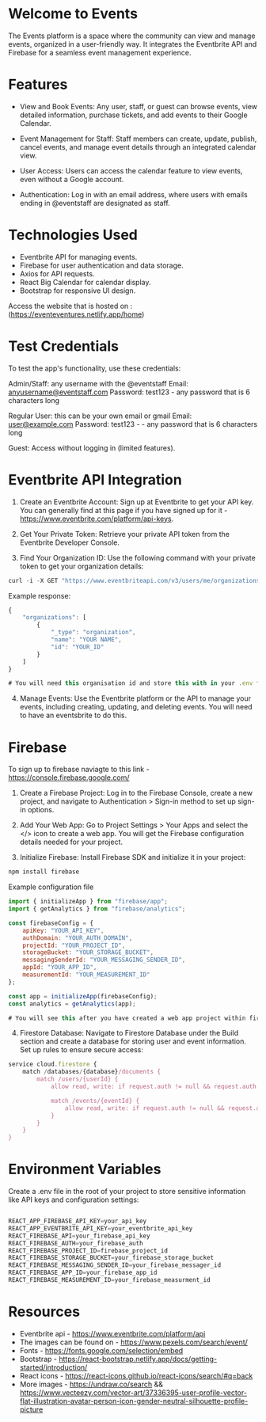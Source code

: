 # Welcome to Events
The Events platform is a space where the community can view and manage events, organized in a user-friendly way. It integrates the Eventbrite API and Firebase for a seamless event management experience.

# Features
- View and Book Events: Any user, staff, or guest can browse events, view detailed information, purchase tickets, and add events to their Google Calendar.
- Event Management for Staff: Staff members can create, update, publish, cancel events, and manage event details through an integrated calendar view.
- User Access: Users can access the calendar feature to view events, even without a Google account.

- Authentication: Log in with an email address, where users with emails ending in @eventstaff are designated as staff.

# Technologies Used
- Eventbrite API for managing events.
- Firebase for user authentication and data storage.
- Axios for API requests.
- React Big Calendar for calendar display.
- Bootstrap for responsive UI design.

Access the website that is hosted on : (https://eventeventures.netlify.app/home)

# Test Credentials
To test the app's functionality, use these credentials:

Admin/Staff: any username with the @eventstaff
Email: anyusername@eventstaff.com 
Password: test123 - any password that is 6 characters long

Regular User: this can be your own email or gmail
Email: user@example.com 
Password: test123 - - any password that is 6 characters long

Guest: Access without logging in (limited features).


# Eventbrite API Integration

1. Create an Eventbrite Account: Sign up at Eventbrite to get your API key. You can generally find at this page if you have signed up for it - https://www.eventbrite.com/platform/api-keys.

2. Get Your Private Token: Retrieve your private API token from the Eventbrite Developer Console.

3. Find Your Organization ID: Use the following command with your private token to get your organization details:

```` javascript
curl -i -X GET "https://www.eventbriteapi.com/v3/users/me/organizations/" -H "Authorization: Bearer YOUR_PRIVATE_TOKEN"
```` 

Example response:


```` javascript
{
    "organizations": [
        {
            "_type": "organization",
            "name": "YOUR NAME",
            "id": "YOUR_ID"
        }
    ]
}

# You will need this organisation id and store this with in your .env file this is explained later.
```` 

4. Manage Events: Use the Eventbrite platform or the API to manage your events, including creating, updating, and deleting events. You will need to have an eventsbrite to do this. 




# Firebase 

To sign up to firebase naviagte to this link -   https://console.firebase.google.com/ 

1. Create a Firebase Project: Log in to the Firebase Console, create a new project, and navigate to Authentication > Sign-in method to set up sign-in options.

2. Add Your Web App: Go to Project Settings > Your Apps and select the </> icon to create a web app. You will get the Firebase configuration details needed for your project.

3. Initialize Firebase: Install Firebase SDK and initialize it in your project:

```` javascript
npm install firebase

````

Example configuration file

```` javascript
import { initializeApp } from "firebase/app";
import { getAnalytics } from "firebase/analytics";

const firebaseConfig = {
    apiKey: "YOUR_API_KEY",
    authDomain: "YOUR_AUTH_DOMAIN",
    projectId: "YOUR_PROJECT_ID",
    storageBucket: "YOUR_STORAGE_BUCKET",
    messagingSenderId: "YOUR_MESSAGING_SENDER_ID",
    appId: "YOUR_APP_ID",
    measurementId: "YOUR_MEASUREMENT_ID"
};

const app = initializeApp(firebaseConfig);
const analytics = getAnalytics(app);

# You will see this after you have created a web app project within firebase for your sdk.

````

4. Firestore Database: Navigate to Firestore Database under the Build section and create a database for storing user and event information. Set up rules to ensure secure access:

```` javascript
service cloud.firestore {
    match /databases/{database}/documents {
        match /users/{userId} {
            allow read, write: if request.auth != null && request.auth.uid == userId;

            match /events/{eventId} {
                allow read, write: if request.auth != null && request.auth.uid == userId;
            }
        }
    }
}


````

# Environment Variables

Create a .env file in the root of your project to store sensitive information like API keys and configuration settings:

```` javascript

REACT_APP_FIREBASE_API_KEY=your_api_key
REACT_APP_EVENTBRITE_API_KEY=your_eventbrite_api_key
REACT_FIREBASE_API=your_firebase_api_key
REACT_FIREBASE_AUTH=your_firebase_auth
REACT_FIREBASE_PROJECT_ID=firebase_project_id
REACT_FIREBASE_STORAGE_BUCKET=your_firebase_storage_bucket
REACT_FIREBASE_MESSAGING_SENDER_ID=your_firebase_messager_id
REACT_FIREBASE_APP_ID=your_firebase_app_id
REACT_FIREBASE_MEASUREMENT_ID=your_firebase_measurment_id

````


# Resources


- Eventbrite api - https://www.eventbrite.com/platform/api
- The images can be found on - https://www.pexels.com/search/event/
- Fonts - https://fonts.google.com/selection/embed
- Bootstrap - https://react-bootstrap.netlify.app/docs/getting-started/introduction/
- React icons - https://react-icons.github.io/react-icons/search/#q=back
- More images - https://undraw.co/search && https://www.vecteezy.com/vector-art/37336395-user-profile-vector-flat-illustration-avatar-person-icon-gender-neutral-silhouette-profile-picture 